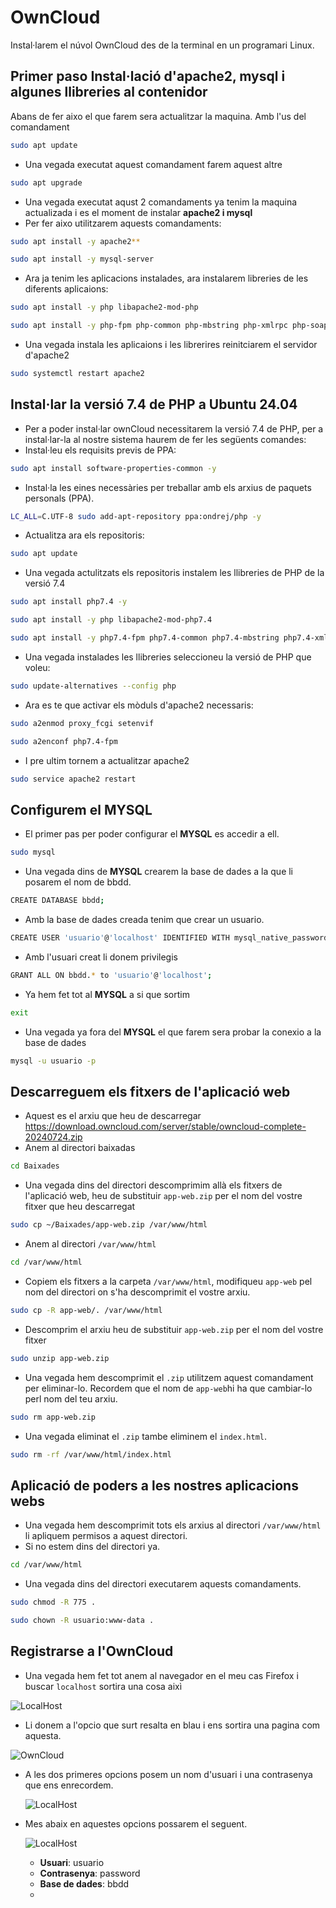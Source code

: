 # OwnCloud
Instal·larem el núvol OwnCloud des de la terminal en un programari Linux.
## Primer paso Instal·lació d'apache2, mysql i algunes llibreries al contenidor
Abans de fer aixo el que farem sera actualitzar la maquina.
Amb l'us del comandament 
```bash
sudo apt update
```
- Una vegada executat aquest comandament farem aquest altre 

```bash
sudo apt upgrade
```

- Una vegada executat aqust 2 comandaments ya tenim la maquina actualizada i es el moment de instalar **apache2 i mysql**
- Per fer aixo utilitzarem aquests comandaments:
```bash
sudo apt install -y apache2**
```
```bash
sudo apt install -y mysql-server
```

- Ara ja tenim les aplicacions instalades, ara instalarem libreries de les diferents aplicaions: 
```bash
sudo apt install -y php libapache2-mod-php
```
```bash
sudo apt install -y php-fpm php-common php-mbstring php-xmlrpc php-soap php-gd php-xml php-intl php-mysql php-cli php-ldap php-zip php-curl
```

- Una vegada instala les aplicaions i les librerires reinitciarem el servidor d'apache2
```bash
sudo systemctl restart apache2
```
## Instal·lar la versió 7.4 de PHP a Ubuntu 24.04

- Per a poder instal·lar ownCloud necessitarem la versió 7.4 de PHP, per a instal·lar-la al nostre sistema haurem de fer les següents comandes:
- Instal·leu els requisits previs de PPA:

```bash
sudo apt install software-properties-common -y
```
- Instal·la les eines necessàries per treballar amb els arxius de paquets personals (PPA).

```bash
LC_ALL=C.UTF-8 sudo add-apt-repository ppa:ondrej/php -y
```
- Actualitza ara els repositoris:
```bash
sudo apt update
```
- Una vegada actulitzats els repositoris instalem les llibreries de PHP de la versió 7.4
```bash
sudo apt install php7.4 -y
```
```bash
sudo apt install -y php libapache2-mod-php7.4
```
```bash
sudo apt install -y php7.4-fpm php7.4-common php7.4-mbstring php7.4-xmlrpc php7.4-soap php7.4-gd php7.4-xml php7.4-intl php7.4-mysql php7.4-cli php7.4-ldap php7.4-zip php7.4-curl
```
- Una vegada instalades les llibreries seleccioneu la versió de PHP que voleu:
```bash
sudo update-alternatives --config php
```
- Ara es te que activar els mòduls d'apache2 necessaris:
```bash
sudo a2enmod proxy_fcgi setenvif
```
```bash
sudo a2enconf php7.4-fpm
```
- I pre ultim tornem a actualitzar apache2
```bash
sudo service apache2 restart
```
## Configurem el MYSQL

- El primer pas per poder configurar el **MYSQL** es accedir a ell.
```bash
sudo mysql
```
- Una vegada dins de **MYSQL** crearem la base de dades a la que li posarem el nom de bbdd.
```bash
CREATE DATABASE bbdd;
```
- Amb la base de dades creada tenim que crear un usuario.
```bash
CREATE USER 'usuario'@'localhost' IDENTIFIED WITH mysql_native_password BY 'password';
```
- Amb l'usuari creat li donem privilegis
```bash
GRANT ALL ON bbdd.* to 'usuario'@'localhost';
```
- Ya hem fet tot al **MYSQL** a si que sortim
```bash
exit
```
- Una vegada ya fora del **MYSQL** el que farem sera probar la conexio a la base de dades
```bash
mysql -u usuario -p
```

## Descarreguem els fitxers de l'aplicació web
- Aquest es el arxiu que heu de descarregar
https://download.owncloud.com/server/stable/owncloud-complete-20240724.zip
- Anem al directori baixadas
```bash
cd Baixades
```
- Una vegada dins del directori descomprimim allà els fitxers de l'aplicació web, heu de substituir `app-web.zip` per el nom del vostre fitxer que heu descarregat
```bash
sudo cp ~/Baixades/app-web.zip /var/www/html
```
- Anem al directori `/var/www/html`
```bash
cd /var/www/html
```
- Copiem els fitxers a la carpeta `/var/www/html`, modifiqueu `app-web` pel nom del directori on s'ha descomprimit el vostre arxiu.
```bash
sudo cp -R app-web/. /var/www/html
```

- Descomprim el arxiu heu de substituir `app-web.zip` per el nom del vostre fitxer
```bash
sudo unzip app-web.zip
```
- Una vegada hem descomprimit el `.zip` utilitzem aquest comandament per eliminar-lo. Recordem que el nom de `app-web`hi ha que cambiar-lo perl nom del teu arxiu.
```bash
sudo rm app-web.zip
```
- Una vegada eliminat el `.zip` tambe eliminem el `index.html`.
```bash
sudo rm -rf /var/www/html/index.html
```
## Aplicació de poders a les nostres aplicacions webs
- Una vegada hem descomprimit tots els arxius al directori `/var/www/html` li apliquem permisos a aquest directori.
- Si no estem dins del directori ya.
```bash
cd /var/www/html
```
- Una vegada dins del directori executarem aquests comandaments.
```bash
sudo chmod -R 775 .
```
```bash
sudo chown -R usuario:www-data .
```
## Registrarse a l'OwnCloud
- Una vegada hem fet tot anem al navegador en el meu cas Firefox i buscar `localhost` sortira una cosa aixì

![LocalHost](1Owncloud.png)

- Li donem a l'opcio que surt resalta en blau i ens sortira una pagina com aquesta.

 ![OwnCloud](2Owncloud.png)

- A les dos primeres opcions posem un nom d'usuari i una contrasenya que ens enrecordem.

  ![LocalHost](3Owncloud.png)

- Mes abaix en aquestes opcions possarem el seguent.

  ![LocalHost](4Owncloud.png)

  - **Usuari**: usuario
  - **Contrasenya**: password
  - **Base de dades**: bbdd
  - 

 
